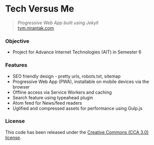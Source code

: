 # Tech Versus Me

> *Progressive Web App built using Jekyll*  
> [tvm.nirantak.com](https://tvm.nirantak.com/)

### Objective

* Project for Advance Internet Technologies (AIT) in Semester 6

### Features

* SEO friendly design - pretty urls, robots.txt, sitemap
* Progressive Web App (PWA), installable on mobile devices via the browser
* Offline access via Service Workers and caching
* Search feature using typeahead plugin
* Atom feed for News/feed readers
* Uglified and compressed assets for performance using Gulp.js

### License

This code has been released under the [Creative Commons (CCA 3.0) license](LICENSE).
